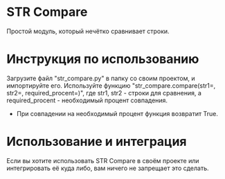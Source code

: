 # STR Compare
Простой модуль, который нечётко сравнивает строки.
# Инструкция по использованию
Загрузите файл "str_compare.py" в папку со своим проектом, и импортируйте его.
Используйте функцию "str_compare.compare(str1=, str2=, required_procent=)", где str1, str2 - строки для сравнения, а required_procent - необходимый процент совпадения.
* При совпадении на необходимый процент функция возвратит True.
# Использование и интеграция
Если вы хотите использовать STR Compare  в своём проекте или интегрировать её куда либо, вам ничего не запрещает это сделать.
